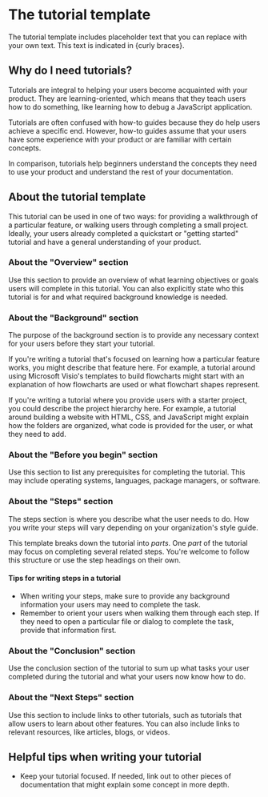 # The tutorial template 

The tutorial template includes placeholder text that you can replace with your own text. This text is indicated in {curly braces}.

## Why do I need tutorials?

Tutorials are integral to helping your users become acquainted with your product. They are learning-oriented, which means that they teach users how to do something, like learning how to debug a JavaScript application. 

Tutorials are often confused with how-to guides because they do help users achieve a specific end. However, how-to guides assume that your users have some experience with your product or are familiar with certain concepts. 

In comparison, tutorials help beginners understand the concepts they need to use your product and understand the rest of your documentation. 

## About the tutorial template 

This tutorial can be used in one of two ways: for providing a walkthrough of a particular feature, or walking users through completing a small project. Ideally, your users already completed a quickstart or "getting started" tutorial and have a general understanding of your product. 

### About the "Overview" section

Use this section to provide an overview of what learning objectives or goals users will complete in this tutorial. You can also explicitly state who this tutorial is for and what required background knowledge is needed. 

### About the "Background" section

The purpose of the background section is to provide any necessary context for your users before they start your tutorial. 

If you're writing a tutorial that's focused on learning how a particular feature works, you might describe that feature here. For example, a tutorial around using Microsoft Visio's templates to build flowcharts might start with an explanation of how flowcharts are used or what flowchart shapes represent. 

If you're writing a tutorial where you provide users with a starter project, you could describe the project hierarchy here. For example, a tutorial around building a website with HTML, CSS, and JavaScript might explain how the folders are organized, what code is provided for the user, or what they need to add.

### About the "Before you begin" section

Use this section to list any prerequisites for completing the tutorial. This may include operating systems, languages, package managers, or software.

### About the "Steps" section

The steps section is where you describe what the user needs to do. How you write your steps will vary depending on your organization's style guide. 

This template breaks down the tutorial into _parts_. One _part_ of the tutorial may focus on completing several related steps. You're welcome to follow this structure or use the step headings on their own.

#### Tips for writing steps in a tutorial

* When writing your steps, make sure to provide any background information your users may need to complete the task. 
* Remember to orient your users when walking them through each step. If they need to open a particular file or dialog to complete the task, provide that information first.

### About the "Conclusion" section

Use the conclusion section of the tutorial to sum up what tasks your user completed during the tutorial and what your users now know how to do.

### About the "Next Steps" section

Use this section to include links to other tutorials, such as tutorials that allow users to learn about other features. You can also include links to relevant resources, like articles, blogs, or videos.

## Helpful tips when writing your tutorial 

* Keep your tutorial focused. If needed, link out to other pieces of documentation that might explain some concept in more depth. 